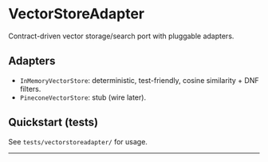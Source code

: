 # VectorStoreAdapter

Contract-driven vector storage/search port with pluggable adapters.

## Adapters
- `InMemoryVectorStore`: deterministic, test-friendly, cosine similarity + DNF filters.
- `PineconeVectorStore`: stub (wire later).

## Quickstart (tests)
See `tests/vectorstoreadapter/` for usage.

---

```python
